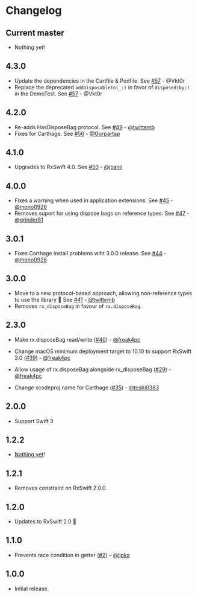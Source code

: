 Changelog
=========

Current master
--------------

- Nothing yet!

4.3.0
-----

- Update the dependencies in the Cartfile & Podfile. See [#57](https://github.com/RxSwiftCommunity/NSObject-Rx/pull/57) - @Vkt0r
- Replace the deprecated `addDisposableTo(_:)` in favor of `disposed(by:)` in the DemoTest. See [#57](https://github.com/RxSwiftCommunity/NSObject-Rx/pull/57) - @Vkt0r

4.2.0
-----

- Re-adds HasDisposeBag protocol. See [#49](https://github.com/RxSwiftCommunity/NSObject-Rx/pull/49) - [@twittemb](https://github.com/twittemb)
- Fixes for Carthage. See [#56](https://github.com/RxSwiftCommunity/NSObject-Rx/pull/56) - [@Gurpartap](https://github.com/Gurpartap)

4.1.0
-----

- Upgrades to RxSwift 4.0. See [#50](https://github.com/RxSwiftCommunity/NSObject-Rx/pull/50) - [@joanii](https://github.com/joanii)

4.0.0
-----

- Fixes a warning when used in application extensions. See [#45](https://github.com/RxSwiftCommunity/NSObject-Rx/pull/45) - [@mono0926](https://github.com/mono0926)
- Removes suport for using dispose bags on reference types. See [#47](https://github.com/RxSwiftCommunity/NSObject-Rx/issues/47) - [@grinder81](https://github.com/grinder81)

3.0.1
-----

- Fixes Carthage install problems wiht 3.0.0 release. See [#44](https://github.com/RxSwiftCommunity/NSObject-Rx/pull/44) - [@mono0926](https://github.com/mono0926)

3.0.0
-----

- Move to a new protocol-based approach, allowing non-reference types to use the library 🎉 See [#41](https://github.com/RxSwiftCommunity/NSObject-Rx/pull/41) - [@twittemb](https://github.com/twittemb)
- Removes `rx_disposeBag` in favour of `rx.disposeBag`.

2.3.0
-----
- Make rx.disposeBag read/write ([#40](https://github.com/RxSwiftCommunity/NSObject-Rx/pull/40)) - [@freak4pc](https://github.com/freak4pc)

- Change macOS minimum deployment target to 10.10 to support RxSwift 3.0 ([#39](https://github.com/RxSwiftCommunity/NSObject-Rx/pull/29)) - [@freak4pc](https://github.com/freak4pc)

- Allow usage of rx.disposeBag alongside rx_disposeBag ([#29](https://github.com/RxSwiftCommunity/NSObject-Rx/pull/29)) - [@freak4pc](https://github.com/freak4pc)

- Change xcodeproj name for Carthage ([#35](https://github.com/RxSwiftCommunity/NSObject-Rx/pull/35)) - [@toshi0383](https://github.com/toshi0383)

2.0.0
-----

- Support Swift 3

1.2.2
-----

- [Nothing yet](https://github.com/RxSwiftCommunity/NSObject-Rx/compare)!

1.2.1
-----

- Removes constraint on RxSwift 2.0.0.

1.2.0
-----

- Updates to RxSwift 2.0 🎉

1.1.0
-----

- Prevents race condition in getter ([#2](https://github.com/RxSwiftCommunity/NSObject-Rx/pull/2)) – [@lipka](https://github.com/lipka)

1.0.0
-----

- Initial release.
